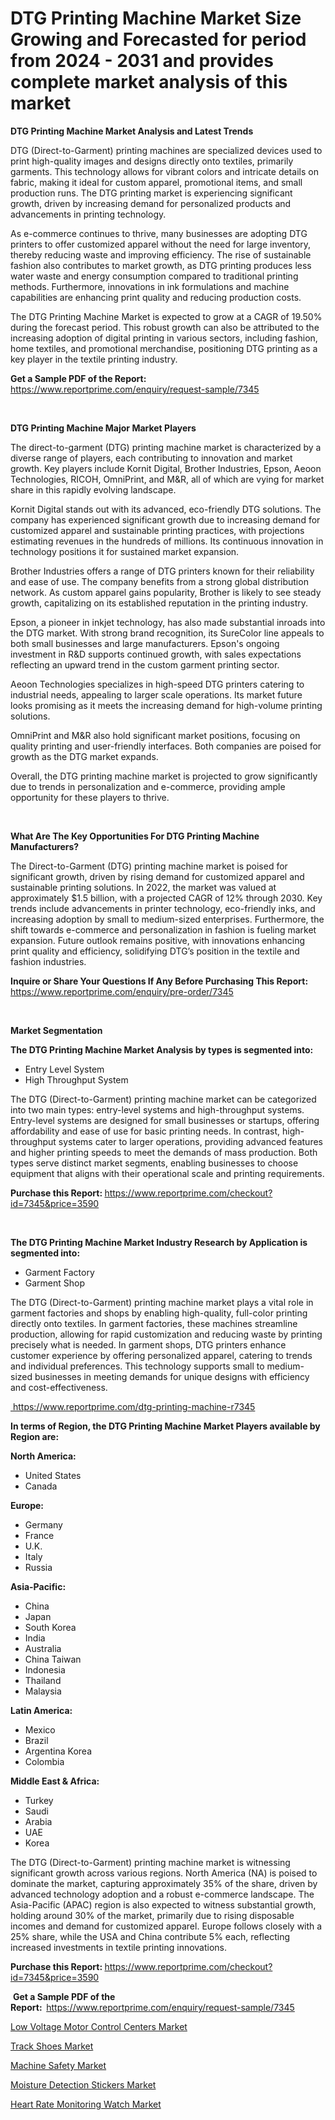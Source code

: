 <p><h1>DTG Printing Machine Market Size Growing and Forecasted for period from 2024 - 2031 and provides complete market analysis of this market</h1></p><p><strong>DTG Printing Machine Market Analysis and Latest Trends</strong></p>
<p><p>DTG (Direct-to-Garment) printing machines are specialized devices used to print high-quality images and designs directly onto textiles, primarily garments. This technology allows for vibrant colors and intricate details on fabric, making it ideal for custom apparel, promotional items, and small production runs. The DTG printing market is experiencing significant growth, driven by increasing demand for personalized products and advancements in printing technology.</p><p>As e-commerce continues to thrive, many businesses are adopting DTG printers to offer customized apparel without the need for large inventory, thereby reducing waste and improving efficiency. The rise of sustainable fashion also contributes to market growth, as DTG printing produces less water waste and energy consumption compared to traditional printing methods. Furthermore, innovations in ink formulations and machine capabilities are enhancing print quality and reducing production costs.</p><p>The DTG Printing Machine Market is expected to grow at a CAGR of 19.50% during the forecast period. This robust growth can also be attributed to the increasing adoption of digital printing in various sectors, including fashion, home textiles, and promotional merchandise, positioning DTG printing as a key player in the textile printing industry.</p></p>
<p><strong>Get a Sample PDF of the Report:&nbsp;</strong> <a href="https://www.reportprime.com/enquiry/request-sample/7345">https://www.reportprime.com/enquiry/request-sample/7345</a></p>
<p>&nbsp;</p>
<p><strong>DTG Printing Machine Major Market Players</strong></p>
<p><p>The direct-to-garment (DTG) printing machine market is characterized by a diverse range of players, each contributing to innovation and market growth. Key players include Kornit Digital, Brother Industries, Epson, Aeoon Technologies, RICOH, OmniPrint, and M&R, all of which are vying for market share in this rapidly evolving landscape.</p><p>Kornit Digital stands out with its advanced, eco-friendly DTG solutions. The company has experienced significant growth due to increasing demand for customized apparel and sustainable printing practices, with projections estimating revenues in the hundreds of millions. Its continuous innovation in technology positions it for sustained market expansion.</p><p>Brother Industries offers a range of DTG printers known for their reliability and ease of use. The company benefits from a strong global distribution network. As custom apparel gains popularity, Brother is likely to see steady growth, capitalizing on its established reputation in the printing industry.</p><p>Epson, a pioneer in inkjet technology, has also made substantial inroads into the DTG market. With strong brand recognition, its SureColor line appeals to both small businesses and large manufacturers. Epson's ongoing investment in R&D supports continued growth, with sales expectations reflecting an upward trend in the custom garment printing sector.</p><p>Aeoon Technologies specializes in high-speed DTG printers catering to industrial needs, appealing to larger scale operations. Its market future looks promising as it meets the increasing demand for high-volume printing solutions.</p><p>OmniPrint and M&R also hold significant market positions, focusing on quality printing and user-friendly interfaces. Both companies are poised for growth as the DTG market expands.</p><p>Overall, the DTG printing machine market is projected to grow significantly due to trends in personalization and e-commerce, providing ample opportunity for these players to thrive.</p></p>
<p>&nbsp;</p>
<p><strong>What Are The Key Opportunities For DTG Printing Machine Manufacturers?</strong></p>
<p><p>The Direct-to-Garment (DTG) printing machine market is poised for significant growth, driven by rising demand for customized apparel and sustainable printing solutions. In 2022, the market was valued at approximately $1.5 billion, with a projected CAGR of 12% through 2030. Key trends include advancements in printer technology, eco-friendly inks, and increasing adoption by small to medium-sized enterprises. Furthermore, the shift towards e-commerce and personalization in fashion is fueling market expansion. Future outlook remains positive, with innovations enhancing print quality and efficiency, solidifying DTG’s position in the textile and fashion industries.</p></p>
<p><strong>Inquire or Share Your Questions If Any Before Purchasing This Report:</strong> <a href="https://www.reportprime.com/enquiry/pre-order/7345">https://www.reportprime.com/enquiry/pre-order/7345</a></p>
<p>&nbsp;</p>
<p><strong>Market Segmentation</strong></p>
<p><strong>The DTG Printing Machine Market Analysis by types is segmented into:</strong></p>
<p><ul><li>Entry Level System</li><li>High Throughput System</li></ul></p>
<p><p>The DTG (Direct-to-Garment) printing machine market can be categorized into two main types: entry-level systems and high-throughput systems. Entry-level systems are designed for small businesses or startups, offering affordability and ease of use for basic printing needs. In contrast, high-throughput systems cater to larger operations, providing advanced features and higher printing speeds to meet the demands of mass production. Both types serve distinct market segments, enabling businesses to choose equipment that aligns with their operational scale and printing requirements.</p></p>
<p><strong>Purchase this Report:&nbsp;</strong><a href="https://www.reportprime.com/checkout?id=7345&price=3590">https://www.reportprime.com/checkout?id=7345&price=3590</a></p>
<p>&nbsp;</p>
<p><strong>The DTG Printing Machine Market Industry Research by Application is segmented into:</strong></p>
<p><ul><li>Garment Factory</li><li>Garment Shop</li></ul></p>
<p><p>The DTG (Direct-to-Garment) printing machine market plays a vital role in garment factories and shops by enabling high-quality, full-color printing directly onto textiles. In garment factories, these machines streamline production, allowing for rapid customization and reducing waste by printing precisely what is needed. In garment shops, DTG printers enhance customer experience by offering personalized apparel, catering to trends and individual preferences. This technology supports small to medium-sized businesses in meeting demands for unique designs with efficiency and cost-effectiveness.</p></p>
<p><a href="https://www.reportprime.com/dtg-printing-machine-r7345">&nbsp;https://www.reportprime.com/dtg-printing-machine-r7345</a></p>
<p><strong>In terms of Region, the DTG Printing Machine Market Players available by Region are:</strong></p>
<p>
    <p> <strong> North America: </strong>
        <ul>
            <li>United States</li>
            <li>Canada</li>
        </ul>
        </p> 
    <p> <strong> Europe: </strong>
        <ul>
            <li>Germany</li>
            <li>France</li>
            <li>U.K.</li>
            <li>Italy</li>
            <li>Russia</li>
        </ul>
        </p> 
    <p> <strong> Asia-Pacific: </strong>
        <ul>
            <li>China</li>
            <li>Japan</li>
            <li>South Korea</li>
            <li>India</li>
            <li>Australia</li>
            <li>China Taiwan</li>
            <li>Indonesia</li>
            <li>Thailand</li>
            <li>Malaysia</li>
        </ul>
        </p> 
    <p> <strong> Latin America: </strong>
        <ul>
            <li>Mexico</li>
            <li>Brazil</li>
            <li>Argentina Korea</li>
            <li>Colombia</li>
        </ul>
        </p> 
    <p> <strong> Middle East & Africa: </strong>
        <ul>
            <li>Turkey</li>
            <li>Saudi</li>
            <li>Arabia</li>
            <li>UAE</li>
            <li>Korea</li>
        </ul>
    </p>
    </p>
<p><p>The DTG (Direct-to-Garment) printing machine market is witnessing significant growth across various regions. North America (NA) is poised to dominate the market, capturing approximately 35% of the share, driven by advanced technology adoption and a robust e-commerce landscape. The Asia-Pacific (APAC) region is also expected to witness substantial growth, holding around 30% of the market, primarily due to rising disposable incomes and demand for customized apparel. Europe follows closely with a 25% share, while the USA and China contribute 5% each, reflecting increased investments in textile printing innovations.</p></p>
<p><strong>Purchase this Report: </strong><a href="https://www.reportprime.com/checkout?id=7345&price=3590">https://www.reportprime.com/checkout?id=7345&price=3590</a></p>
<p>&nbsp;<strong>Get a Sample PDF of the Report:&nbsp;&nbsp;</strong><a href="https://www.reportprime.com/enquiry/request-sample/7345">https://www.reportprime.com/enquiry/request-sample/7345</a></p>
<p><strong></strong></p>
<p><p><a href="https://medium.com/@mayrussel2007/low-voltage-motor-control-centers-market-overview-global-market-trends-and-future-prospects-from-cc2a21c78c05">Low Voltage Motor Control Centers Market</a></p><p><a href="https://www.linkedin.com/pulse/track-shoes-market-global-trends-forecast-2024-2031-censusense-ctetf?trackingId=sGd6V5x7Smud3DMSVS1dqg%3D%3D">Track Shoes Market</a></p><p><a href="https://medium.com/@mayrussel2007/machine-safety-market-size-share-analysis-growth-trends-forecast-2024-2031-f8107003ed40">Machine Safety Market</a></p><p><a href="https://issuu.com/reportprime-2/docs/moisture-detection-stickers-market-_91bd849f4220db">Moisture Detection Stickers Market</a></p><p><a href="https://www.linkedin.com/pulse/emerging-trends-heart-rate-monitoring-watch-market-global-outlook-aqacf?trackingId=8VDJUO%2BISUOGJwOGkPtEAQ%3D%3D">Heart Rate Monitoring Watch Market</a></p></p>